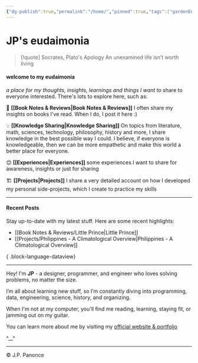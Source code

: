 ```yaml
---
{"dg-publish":true,"permalink":"/home/","pinned":true,"tags":["gardenEntry"]}
---
```


# JP's eudaimonia

> [!quote] Socrates, Plato's Apology 
> An unexamined life isn’t worth living

#### **welcome to my eudaimonia**
*a place for my thoughts, insights, learnings and things I want to* share to everyone interested. There's lots to explore here, such as:


 📖 **[[Book Notes & Reviews\|Book Notes & Reviews]]**
   I often share my insights on books I've read. When I do, I post it here :)

💡 **[[Knowledge Sharing\|Knowledge Sharing]]**
On topics from literature, math, sciences, technology, philosophy, history and more, I share knowledge in the best possible way I could. I believe, if everyone is knowledgeable, then we can be more empathetic and make this world a better place for everyone.

😊 **[[Experiences\|Experiences]]**
  some experiences I want to share for awareness, insights or just for sharing


🏗️ **[[Projects\|Projects]]**
I share a very detailed account on how I developed my personal side-projects, which I create to practice my skills


---
#### Recent Posts
Stay up-to-date with my latest stuff. Here are some recent highlights:

- [[Book Notes & Reviews/Little Prince\|Little Prince]]
- [[Projects/Philippines - A Climatological Overview\|Philippines - A Climatological Overview]]

{ .block-language-dataview}




---

Hey! I'm **JP** - a designer, programmer, and engineer who loves solving problems, no matter the size.

I’m all about learning new stuff, so I’m constantly diving into programming, data, engineering, science, history, and organizing.

When I'm not at my computer, you'll find me reading, learning, staying fit, or jamming out on my guitar.

You can learn more about me by visiting my [official website & portfolio](https://jp-panonce.github.io)    

^\_\_^

---
©️ J.P. Panonce











